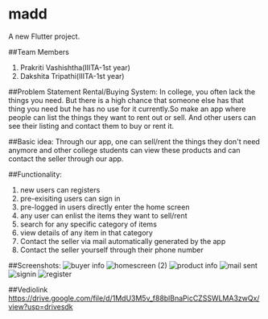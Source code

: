 # madd

A new Flutter project.

##Team Members
1) Prakriti Vashishtha(IIITA-1st year)
2) Dakshita Tripathi(IIITA-1st year)

##Problem Statement
Rental/Buying System: In college, you often lack the things you need. But there is a high chance that someone else has that thing you need but he has no use for it currently.So make an app where people can list the things they want to rent out or sell. And other users can see their listing and contact them to buy or rent it. 

##Basic idea:
Through our app, one can sell/rent the things they don't need anymore and other college students can view these products and can contact the seller through our app.

##Functionality:
1) new users can registers
2) pre-exisiting users can sign in
3) pre-logged in users directly enter the home screen
4) any user can enlist the items  they want to sell/rent
5) search for any specific category of items
6) view details of any item in that category
7) Contact the seller via mail automatically generated by the app
8) Contact the seller yourself through their phone number

##Screenshots:
![buyer info](https://user-images.githubusercontent.com/97447737/162375488-64107bd5-57d1-4645-ac40-4401bf002155.jpeg)
![homescreen (2)](https://user-images.githubusercontent.com/97447737/162375466-416acf38-b180-406a-ae53-5f3ff975244f.jpeg)
![product info](https://user-images.githubusercontent.com/97447737/162375467-f4677f8e-64a1-4779-b920-1df960f5566d.jpeg)
![mail sent](https://user-images.githubusercontent.com/97447737/162375471-87203622-ef90-4856-9583-bf15833bb252.jpeg)
![signin](https://user-images.githubusercontent.com/97447737/162376293-b0fae257-9ba2-4668-bef6-e36840339904.jpeg)
![register](https://user-images.githubusercontent.com/97447737/162376369-6ac861cf-1476-4ddb-8cb3-d55a721b3115.jpeg)

##Vediolink
https://drive.google.com/file/d/1MdU3M5v_f88blBnaPicCZSSWLMA3zwQx/view?usp=drivesdk

